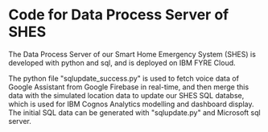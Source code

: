 # Code for Data Process Server of SHES

The Data Process Server of our Smart Home Emergency System (SHES) is developed with python and sql, and is deployed on IBM FYRE Cloud.

The python file "sqlupdate_success.py" is used to fetch voice data of Google Assistant from Google Firebase in real-time, and then merge this data with the simulated location data to update our SHES SQL databse, which is used for IBM Cognos Analytics modelling and dashboard display. The initial SQL data can be generated with "sqlupdate.py" and Microsoft sql server.